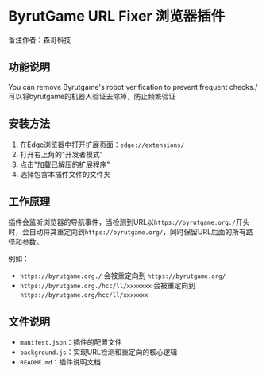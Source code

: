 # ByrutGame URL Fixer 浏览器插件

备注作者：森哥科技

## 功能说明

You can remove Byrutgame's robot verification to prevent frequent checks./可以将byrutgame的机器人验证去除掉，防止频繁验证

## 安装方法

1. 在Edge浏览器中打开扩展页面：`edge://extensions/`
2. 打开右上角的"开发者模式"
3. 点击"加载已解压的扩展程序"
4. 选择包含本插件文件的文件夹

## 工作原理

插件会监听浏览器的导航事件，当检测到URL以`https://byrutgame.org./`开头时，会自动将其重定向到`https://byrutgame.org/`，同时保留URL后面的所有路径和参数。

例如：
- `https://byrutgame.org./` 会被重定向到 `https://byrutgame.org/`
- `https://byrutgame.org./hcc/ll/xxxxxxx` 会被重定向到 `https://byrutgame.org/hcc/ll/xxxxxxx`

## 文件说明

- `manifest.json`：插件的配置文件
- `background.js`：实现URL检测和重定向的核心逻辑
- `README.md`：插件说明文档
